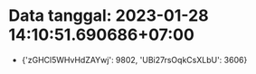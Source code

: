# Data tanggal: 2023-01-28 14:10:51.690686+07:00

* {'zGHCl5WHvHdZAYwj': 9802, 'UBi27rsOqkCsXLbU': 3606}
